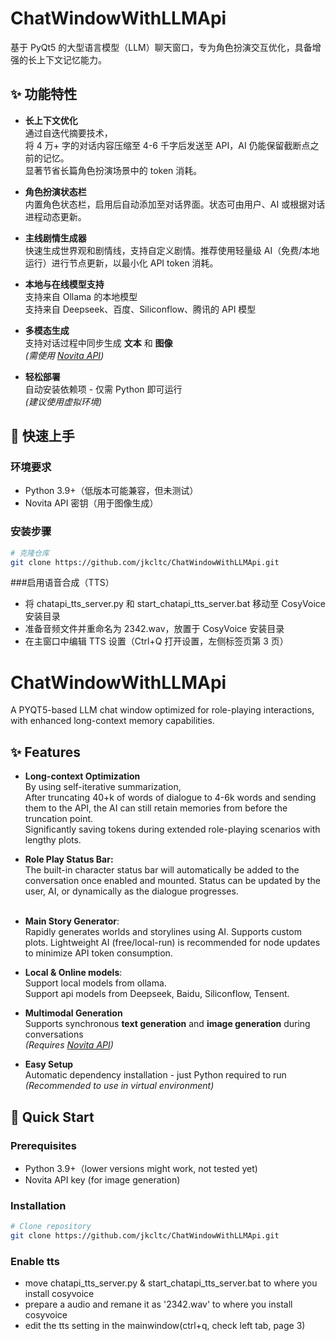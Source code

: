 # ChatWindowWithLLMApi
 
基于 PyQt5 的大型语言模型（LLM）聊天窗口，专为角色扮演交互优化，具备增强的长上下文记忆能力。
 
## ✨ 功能特性
 
- **长上下文优化**  
  通过自迭代摘要技术，  
  将 4 万+ 字的对话内容压缩至 4-6 千字后发送至 API，AI 仍能保留截断点之前的记忆。  
  显著节省长篇角色扮演场景中的 token 消耗。  
 
- **角色扮演状态栏**  
  内置角色状态栏，启用后自动添加至对话界面。状态可由用户、AI 或根据对话进程动态更新。  
 
- **主线剧情生成器**  
  快速生成世界观和剧情线，支持自定义剧情。推荐使用轻量级 AI（免费/本地运行）进行节点更新，以最小化 API token 消耗。  
 
- **本地与在线模型支持**  
  支持来自 Ollama 的本地模型  
  支持来自 Deepseek、百度、Siliconflow、腾讯的 API 模型  
 
- **多模态生成**  
  支持对话过程中同步生成 **文本** 和 **图像**  
  *(需使用 [Novita API](https://www.novita.ai/))* 
 
- **轻松部署**  
  自动安装依赖项 - 仅需 Python 即可运行  
  *(建议使用虚拟环境)*
 
## 🚀 快速上手
 
### 环境要求
- Python 3.9+（低版本可能兼容，但未测试）
- Novita API 密钥（用于图像生成）
 
### 安装步骤
```bash
# 克隆仓库
git clone https://github.com/jkcltc/ChatWindowWithLLMApi.git
```
###启用语音合成（TTS）  
- 将 chatapi_tts_server.py 和 start_chatapi_tts_server.bat 移动至 CosyVoice 安装目录
- 准备音频文件并重命名为 2342.wav，放置于 CosyVoice 安装目录
- 在主窗口中编辑 TTS 设置（Ctrl+Q 打开设置，左侧标签页第 3 页）

# ChatWindowWithLLMApi

A PYQT5-based LLM chat window optimized for role-playing interactions, with enhanced long-context memory capabilities.

## ✨ Features

- **Long-context Optimization**  
  By using self-iterative summarization,  
  After truncating 40+k of words of dialogue to 4-6k words and sending them to the API, the AI can still retain memories from before the truncation point.  
  Significantly saving tokens during extended role-playing scenarios with lengthy plots.  

- **Role Play Status Bar:**  
  The built-in character status bar will automatically be added to the conversation once enabled and mounted. Status can be updated by the user, AI, or dynamically as the dialogue progresses.  
﻿
- **Main Story Generator**:  
  Rapidly generates worlds and storylines using AI. Supports custom plots. Lightweight AI (free/local-run) is recommended for node updates to minimize API token consumption.  

- **Local & Online models**:  
  Support local models from ollama.  
  Support api models from Deepseek, Baidu, Siliconflow, Tensent.  

- **Multimodal Generation**  
  Supports synchronous **text generation** and **image generation** during conversations  
  *(Requires [Novita API](https://www.novita.ai/))* 

- **Easy Setup**  
  Automatic dependency installation - just Python required to run  
  *(Recommended to use in virtual environment)*

## 🚀 Quick Start

### Prerequisites
- Python 3.9+（lower versions might work, not tested yet)
- Novita API key (for image generation)

### Installation
```bash
# Clone repository
git clone https://github.com/jkcltc/ChatWindowWithLLMApi.git
```

### Enable tts
-  move chatapi_tts_server.py & start_chatapi_tts_server.bat to where you install cosyvoice
-  prepare a audio and remane it as '2342.wav' to where you install cosyvoice
-  edit the tts setting in the mainwindow(ctrl+q, check left tab, page 3)

